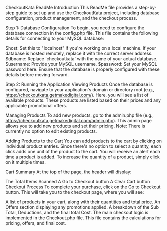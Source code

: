 
CheckoutKata ReadMe
Introduction
This ReadMe file provides a step-by-step guide to set up and use the CheckoutKata project, including database configuration, product management, and the checkout process.

Step 1: Database Configuration
To begin, you need to configure the database connection in the config.php file. This file contains the following details for connecting to your MySQL database:

$host: Set this to "localhost" if you're working on a local machine. If your database is hosted remotely, replace it with the correct server address.
$dbname: Replace 'checkoutkata' with the name of your actual database.
$username: Provide your MySQL username.
$password: Set your MySQL password here.
Ensure that the database is properly configured with these details before moving forward.

Step 2: Running the Application
Viewing Products
Once the database is configured, navigate to your application's domain or directory root (e.g., https://checkoutkata.getmakedigital.com/). Here, you will see a list of available products. These products are listed based on their prices and any applicable promotional offers.

Managing Products
To add new products, go to the admin.php file (e.g., https://checkoutkata.getmakedigital.com/admin.php). This admin page allows you to add new products and set their pricing. Note: There is currently no option to edit existing products.

Adding Products to the Cart
You can add products to the cart by clicking on individual product entries. Since there's no option to select a quantity, each click adds one unit of the product to the cart. You will receive an alert each time a product is added. To increase the quantity of a product, simply click on it multiple times.

Cart Summary
At the top of the page, the header will display:

The Total Items Scanned
A Go to Checkout button
A Clear Cart button
Checkout Process
To complete your purchase, click on the Go to Checkout button. This will take you to the checkout page, where you will see:

A list of products in your cart, along with their quantities and total price.
An Offers section displaying any promotions applied.
A breakdown of the Sub Total, Deductions, and the final total Cost.
The main checkout logic is implemented in the Checkout.php file. This file contains the calculations for pricing, offers, and final cost.